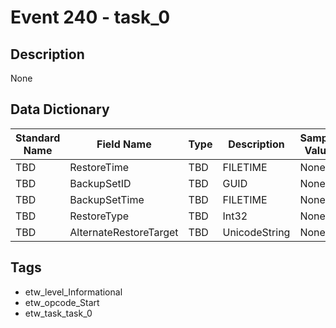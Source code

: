 # Event 240 - task_0

## Description
None

## Data Dictionary
|Standard Name|Field Name|Type|Description|Sample Value|
|---|---|---|---|---|
|TBD|RestoreTime|TBD|FILETIME|None|None|
|TBD|BackupSetID|TBD|GUID|None|None|
|TBD|BackupSetTime|TBD|FILETIME|None|None|
|TBD|RestoreType|TBD|Int32|None|None|
|TBD|AlternateRestoreTarget|TBD|UnicodeString|None|None|

## Tags
* etw_level_Informational
* etw_opcode_Start
* etw_task_task_0